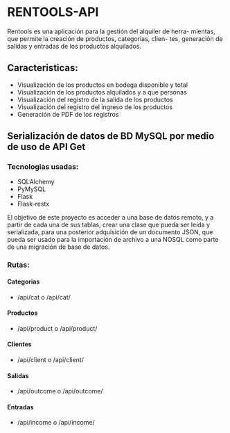 # RENTOOLS-API

Rentools es una aplicación para la gestión del alquiler de herra-
mientas, que permite la creación de productos, categorias, clien-
tes, generación de salidas y entradas de los productos alquilados.

## Caracteristicas:

- Visualización de los productos en bodega disponible y total
- Visualización de los productos alquilados y a que personas
- Visualización del registro de la salida de los productos
- Visualización del registro del ingreso de los productos
- Generación de PDF de los registros


## Serialización de datos de BD MySQL por medio de uso de API Get

### Tecnologias usadas:

- SQLAlchemy
- PyMySQL
- Flask
- Flask-restx

El objetivo de este proyecto es acceder a una base de datos remoto,
y a partir de cada una de sus tablas, crear una clase que pueda ser
leída y serializada, para una posterior adquisición de un documento
JSON, que pueda ser usado para la importación de archivo a una NOSQL
como parte de una migración de base de datos.


### Rutas:

#### Categorias
- <host>/api/cat o <host>/api/cat/

#### Productos
- <host>/api/product o <host>/api/product/

#### Clientes
- <host>/api/client o <host>/api/client/

#### Salidas
- <host>/api/outcome o <host>/api/outcome/

#### Entradas
- <host>/api/income o <host>/api/income/
